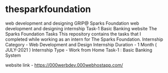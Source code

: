 # thesparkfoundation
web development and designing
GRIP@ Sparks Foundation web development and designing internship Task-1 Basic Banking website The Sparks Foundation Tasks This repository contains the tasks that I completed while working as an intern for The Sparks Foundation. Internship Category - Web Development and Design Internship Duration - 1 Month ( JULY-2021 ) Internship Type - Work from Home Task-1 : Basic Banking System


website link -  https://000werbdev.000webhostapp.com/
